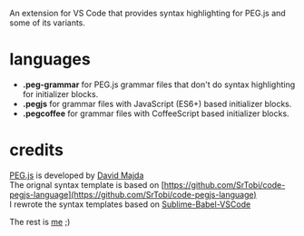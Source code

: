 An extension for VS Code that provides syntax highlighting for PEG.js and some of its variants.

# languages

- __.peg-grammar__ for PEG.js grammar files that don't do syntax highlighting for initializer blocks.
- __.pegjs__ for grammar files with JavaScript (ES6+) based initializer blocks.
- __.pegcoffee__ for grammar files with CoffeeScript based initializer blocks.

# credits

[PEG.js](https://github.com/pegjs/pegjs) is developed by [David Majda](https://majda.cz/)<br />
The orignal syntax template is based on [https://github.com/SrTobi/code-pegjs-language](https://github.com/SrTobi/code-pegjs-language)<br />
I rewrote the syntax templates based on [Sublime-Babel-VSCode](https://github.com/joshpeng/Sublime-Babel-VSCode)

The rest is [me](https://github.com/futagoza) ;)
